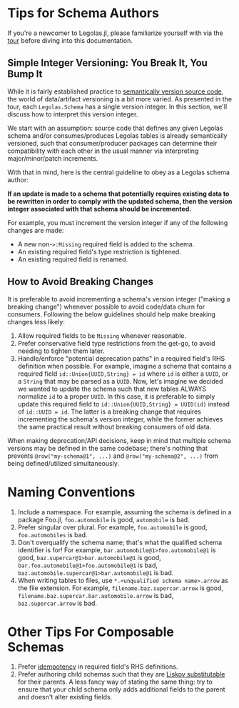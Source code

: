 # Tips for Schema Authors

If you're a newcomer to Legolas.jl, please familiarize yourself with via the [tour](https://github.com/beacon-biosignals/Legolas.jl/blob/master/examples/tour.jl) before diving into this documentation.

## Simple Integer Versioning: You Break It, You Bump It

While it is fairly established practice to [semantically version source code](https://semver.org/), the world of data/artifact versioning is a bit more varied. As presented in the tour, each `Legolas.Schema` has a single version integer. In this section, we'll discuss how to interpret this version integer.

We start with an assumption: source code that defines any given Legolas schema and/or consumes/produces Legolas tables is already semantically versioned, such that consumer/producer packages can determine their compatibility with each other in the usual manner via interpreting major/minor/patch increments.

With that in mind, here is the central guideline to obey as a Legolas schema author:

**If an update is made to a schema that potentially requires existing data to be rewritten in order to comply with the updated schema, then the version integer associated with that schema should be incremented.**

For example, you must increment the version integer if any of the following changes are made:

- A new non-`>:Missing` required field is added to the schema.
- An existing required field's type restriction is tightened.
- An existing required field is renamed.

## How to Avoid Breaking Changes

It is preferable to avoid incrementing a schema's version integer ("making a breaking change") whenever possible to avoid code/data churn for consumers. Following the below guidelines should help make breaking changes less likely:

1. Allow required fields to be `Missing` whenever reasonable.
2. Prefer conservative field type restrictions from the get-go, to avoid needing to tighten them later.
3. Handle/enforce "potential deprecation paths" in a required field's RHS definition when possible. For example, imagine a schema that contains a required field `id::Union{UUID,String} = id` where `id` is either a `UUID`, or a `String` that may be parsed as a `UUID`. Now, let's imagine we decided we wanted to update the schema such that new tables ALWAYS normalize `id` to a proper `UUID`. In this case, it is preferable to simply update this required field to `id::Union{UUID,String} = UUID(id)` instead of `id::UUID = id`. The latter is a breaking change that requires incrementing the schema's version integer, while the former achieves the same practical result without breaking consumers of old data.

When making deprecation/API decisions, keep in mind that multiple schema versions may be defined in the same codebase; there's nothing that prevents `@row("my-schema@1", ...)` and `@row("my-schema@2", ...)` from being defined/utilized simultaneously.

# Naming Conventions

1. Include a namespace. For example, assuming the schema is defined in a package Foo.jl, `foo.automobile` is good, `automobile` is bad.
2. Prefer singular over plural. For example, `foo.automobile` is good, `foo.automobiles` is bad.
3. Don't overqualify the schema name; that's what the qualified schema identifier is for! For example, `bar.automobile@1>foo.automobile@1` is good, `baz.supercar@1>bar.automobile@1` is good, `bar.foo.automobile@1>foo.automobile@1` is bad, `baz.automobile.supercar@1>bar.automobile@1` is bad.
4. When writing tables to files, use `*.<unqualified schema name>.arrow` as the file extension. For example, `filename.baz.supercar.arrow` is good, `filename.baz.supercar.bar.automobile.arrow` is bad, `baz.supercar.arrow` is bad.

# Other Tips For Composable Schemas

1. Prefer [idempotency](https://en.wikipedia.org/wiki/Idempotence) in required field's RHS definitions.
2. Prefer authoring child schemas such that they are [Liskov substitutable](https://en.wikipedia.org/wiki/Liskov_substitution_principle) for their parents. A less fancy way of stating the same thing: try to ensure that your child schema only adds additional fields to the parent and doesn't alter existing fields.

